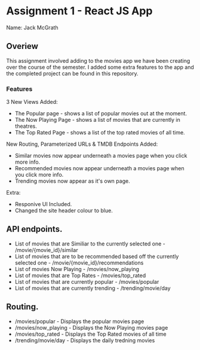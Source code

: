 # Assignment 1 - React JS App

Name: Jack McGrath

## Overiew

This assignment involved adding to the movies app we have been creating over the course of the semester. I added some extra features to the app and the completed project can be found in this repository.

### Features

3 New Views Added:
+ The Popular page - shows a list of popular movies out at the moment.
+ The Now Playing Page - shows a list of movies that are currently in theatres.
+ The Top Rated Page - shows a list of the top rated movies of all time.

New Routing, Parameterized URLs & TMDB Endpoints Added:
+ Similar movies now appear underneath a movies page when you click more info.
+ Recommended movies now appear underneath a movies page when you click more info.
+ Trending movies now appear as it's own page.


Extra:
+ Responive UI Included.
+ Changed the site header colour to blue.



## API endpoints.

+ List of movies that are Similiar to the currently selected one - /movie/{movie_id}/similar
+ List of movies that are to be recommended based off the currently selected one - /movie/{movie_id}/recommendations
+ List of movies Now Playing - /movies/now_playing
+ List of movies that are Top Rates - /movies/top_rated
+ List of movies that are currently popular - /movies/popular
+ List of movies that are currently trending - /trending/movie/day


## Routing.

+ /movies/popular - Displays the popular movies page
+ /movies/now_playing - Displays the Now Playing movies page
+ /movies/top_rated - Displays the Top Rated movies of all time
+ /trending/movie/day - Displays the daily tredning movies

####